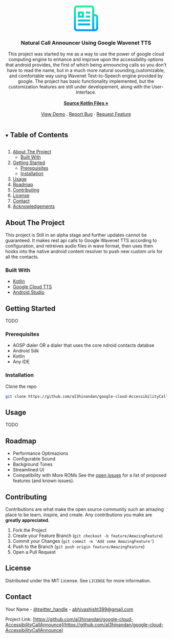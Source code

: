 <!--
*** Thanks for checking out the Best-README-Template. If you have a suggestion
*** that would make this better, please fork the repo and create a pull request
*** or simply open an issue with the tag "enhancement".
*** Thanks again! Now go create something AMAZING! :D
***
***
***
*** To avoid retyping too much info. Do a search and replace for the following:
*** aI3hinandan, google-cloud-AccessibilityCallAnnounce, twitter_handle, abhivashisht399@gmail.com, Call Announcement Using Google Wavenet TTS, project_description
-->



<!-- PROJECT SHIELDS -->
<!--
*** I'm using markdown "reference style" links for readability.
*** Reference links are enclosed in brackets [ ] instead of parentheses ( ).
*** See the bottom of this document for the declaration of the reference variables
*** for contributors-url, forks-url, etc. This is an optional, concise syntax you may use.
*** https://www.markdownguide.org/basic-syntax/#reference-style-links
-->
<!-- [![Contributors][contributors-shield]][contributors-url]
[![Forks][forks-shield]][forks-url]
[![Stargazers][stars-shield]][stars-url]
[![Issues][issues-shield]][issues-url]
[![MIT License][license-shield]][license-url]
[![LinkedIn][linkedin-shield]][linkedin-url] -->



<!-- PROJECT LOGO -->
<br />
<p align="center">
  <a href="https://github.com/aI3hinandan/google-cloud-AccessibilityCallAnnouncegoogle-cloud-AccessibilityCallAnnouncegoogle-cloud-AccessibilityCallAnnounce">
    <img src="images/logo.png" alt="Logo" width="80" height="80">
  </a>

  <h3 align="center">Natural Call Announcer Using Google Wavenet TTS</h3>

  <p align="center">
    This project was started by me as a way to use the power of google cloud computing engine to enhance and improve upon the accessibility options that android provides, the first of which being announcing calls so you don't have to read the name, but in a much more natural sounding,customizable, and comfortable way using Wavenet Text-to-Speech engine provided by google.
 The project has basic functionality implemented, but the customization features are still under developement, along with the User-Interface.
    <br />
  <br />
    <a href="https://github.com/aI3hinandan/google-cloud-AccessibilityCallAnnounce/tree/main/app/src/main/java/com/gearlabs/accessibilitycallannounce"><strong>Source Kotlin Files »</strong></a>
    <br />
    <br />
    <a href="https://github.com/aI3hinandan/google-cloud-AccessibilityCallAnnounce">View Demo</a>
    .
    <a href="https://github.com/aI3hinandan/google-cloud-AccessibilityCallAnnounce/issues">Report Bug</a>
    ·
    <a href="https://github.com/aI3hinandan/google-cloud-AccessibilityCallAnnounce/issues">Request Feature</a>
  </p>
</p>



<!-- TABLE OF CONTENTS -->
<details open="open">
  <summary><h2 style="display: inline-block">Table of Contents</h2></summary>
  <ol>
    <li>
      <a href="#about-the-project">About The Project</a>
      <ul>
        <li><a href="#built-with">Built With</a></li>
      </ul>
    </li>
    <li>
      <a href="#getting-started">Getting Started</a>
      <ul>
        <li><a href="#prerequisites">Prerequisites</a></li>
        <li><a href="#installation">Installation</a></li>
      </ul>
    </li>
    <li><a href="#usage">Usage</a></li>
    <li><a href="#roadmap">Roadmap</a></li>
    <li><a href="#contributing">Contributing</a></li>
    <li><a href="#license">License</a></li>
    <li><a href="#contact">Contact</a></li>
    <li><a href="#acknowledgements">Acknowledgements</a></li>
  </ol>
</details>



<!-- ABOUT THE PROJECT -->
## About The Project
This project is Still in an alpha stage and further updates cannot be guaranteed. It makes rest api calls to Google Wavenet TTS according to configuration, and retreives audio files in wave format, then uses then hooks into the native android content resolver to push  new custom uris for all the contacts.


### Built With

* [Kotlin](https://github.com/JetBrains/kotlin/releases/tag/v1.5.20)
* [Google Cloud TTS](https://cloud.google.com/text-to-speech)
* [Android Studio](https://developer.android.com/studio)



<!-- GETTING STARTED -->
## Getting Started

TODO


### Prerequisites

* AOSP dialer OR a dialer that uses the core ndroid contacts databse
* Android Sdk
* Kotlin
* Any IDE

### Installation

 Clone the repo
   ```sh
   git clone https://github.com/aI3hinandan/google-cloud-AccessibilityCallAnnounce.git
   ```



<!-- USAGE EXAMPLES -->
## Usage

TODO


<!-- ROADMAP -->
## Roadmap
* Performance Optimazions
* Configurable Sound
* Background Tones
* Streamlined UI
* Compatibility with More ROMs
See the [open issues](https://github.com/aI3hinandan/google-cloud-AccessibilityCallAnnounce/issues) for a list of proposed features (and known issues).



<!-- CONTRIBUTING -->
## Contributing

Contributions are what make the open source community such an amazing place to be learn, inspire, and create. Any contributions you make are **greatly appreciated**.

1. Fork the Project
2. Create your Feature Branch (`git checkout -b feature/AmazingFeature`)
3. Commit your Changes (`git commit -m 'Add some AmazingFeature'`)
4. Push to the Branch (`git push origin feature/AmazingFeature`)
5. Open a Pull Request



<!-- LICENSE -->
## License

Distributed under the MIT License. See `LICENSE` for more information.



<!-- CONTACT -->
## Contact

Your Name - [@twitter_handle](https://twitter.com/twitter_handle) - abhivashisht399@gmail.com

Project Link: [https://github.com/aI3hinandan/google-cloud-AccessibilityCallAnnounce](https://github.com/aI3hinandan/google-cloud-AccessibilityCallAnnounce)








<!-- MARKDOWN LINKS & IMAGES -->
<!-- https://www.markdownguide.org/basic-syntax/#reference-style-links -->
[contributors-shield]: https://img.shields.io/github/contributors/aI3hinandan/repo.svg?style=for-the-badge
[contributors-url]: https://github.com/aI3hinandan/repo/graphs/contributors
[forks-shield]: https://img.shields.io/github/forks/aI3hinandan/repo.svg?style=for-the-badge
[forks-url]: https://github.com/aI3hinandan/repo/network/members
[stars-shield]: https://img.shields.io/github/stars/aI3hinandan/repo.svg?style=for-the-badge
[stars-url]: https://github.com/aI3hinandan/repo/stargazers
[issues-shield]: https://img.shields.io/github/issues/aI3hinandan/repo.svg?style=for-the-badge
[issues-url]: https://github.com/aI3hinandan/repo/issues
[license-shield]: https://img.shields.io/github/license/aI3hinandan/repo.svg?style=for-the-badge
[license-url]: https://github.com/aI3hinandan/repo/blob/master/LICENSE.txt
[linkedin-shield]: https://img.shields.io/badge/-LinkedIn-black.svg?style=for-the-badge&logo=linkedin&colorB=555
[linkedin-url]: https://linkedin.com/in/aI3hinandan
